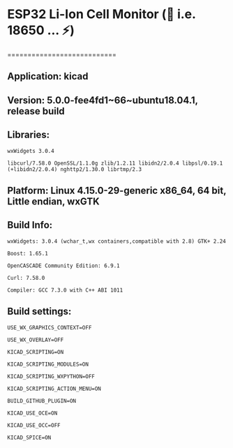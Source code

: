 # ESP32 Li-Ion Cell Monitor (:battery: i.e. 18650 ...  :zap:)
===========================


## Application: kicad

## Version: 5.0.0-fee4fd1~66~ubuntu18.04.1, release build

## Libraries:

    wxWidgets 3.0.4

    libcurl/7.58.0 OpenSSL/1.1.0g zlib/1.2.11 libidn2/2.0.4 libpsl/0.19.1 (+libidn2/2.0.4) nghttp2/1.30.0 librtmp/2.3

## Platform: Linux 4.15.0-29-generic x86_64, 64 bit, Little endian, wxGTK

## Build Info:

    wxWidgets: 3.0.4 (wchar_t,wx containers,compatible with 2.8) GTK+ 2.24

    Boost: 1.65.1

    OpenCASCADE Community Edition: 6.9.1

    Curl: 7.58.0

    Compiler: GCC 7.3.0 with C++ ABI 1011


## Build settings:

    USE_WX_GRAPHICS_CONTEXT=OFF

    USE_WX_OVERLAY=OFF

    KICAD_SCRIPTING=ON

    KICAD_SCRIPTING_MODULES=ON

    KICAD_SCRIPTING_WXPYTHON=OFF

    KICAD_SCRIPTING_ACTION_MENU=ON

    BUILD_GITHUB_PLUGIN=ON

    KICAD_USE_OCE=ON

    KICAD_USE_OCC=OFF

    KICAD_SPICE=ON


